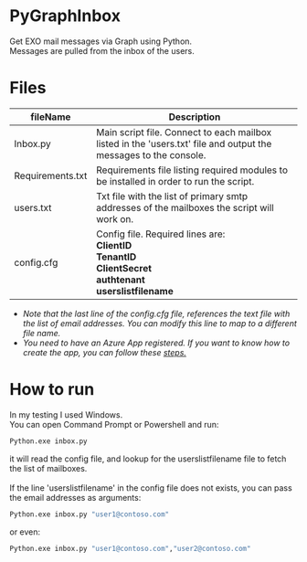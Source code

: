 # PyGraphInbox

Get EXO mail messages via Graph using Python.  
Messages are pulled from the inbox of the users.  

# Files

| fileName | Description |
|----------|-------------|
|Inbox.py  | Main script file. Connect to each mailbox listed in the 'users.txt' file and output the messages to the console. |  
|Requirements.txt | Requirements file listing required modules to be installed in order to run the script. |  
| users.txt | Txt file with the list of primary smtp addresses of the mailboxes the script will work on. |
| config.cfg | Config file. Required lines are:<br>**ClientID**<br>**TenantID**<br>**ClientSecret**<br>**authtenant**<br>**userslistfilename**<br> |
- _Note that the last line of the config.cfg file, references the text file with the list of email addresses. You can modify this line to map to a different file name._  
- _You need to have an Azure App registered. If you want to know how to create the app, you can follow these [steps.](https://docs.microsoft.com/en-us/graph/tutorials/python?tabs=aad&tutorial-step=7)_  

# How to run

In my testing I used Windows.  
You can open Command Prompt or Powershell and run:  
```python
Python.exe inbox.py  
```
it will read the config file, and lookup for the userslistfilename file to fetch the list of mailboxes.  
<br>
If the line 'userslistfilename' in the config file does not exists, you can pass the email addresses as arguments:  
```python
Python.exe inbox.py "user1@contoso.com"
```
or even:  
```python
Python.exe inbox.py "user1@contoso.com","user2@contoso.com"
```
